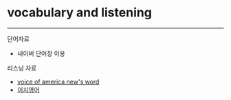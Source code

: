 # vocabulary and listening
---
 단어자료
 - 네이버 단어장 이용

리스닝 자료
 - [voice of america new's word](https://learningenglish.voanews.com/z/3620/2022/7/21)
 - [이지영어](https://www.youtube.com/watch?v=T0TvssU7wL8&list=PLPIxNBgNjbHmGnci07PiXHsOTsa5xeQ_y&index=268&ab_channel=%EC%9D%B4%EC%A7%80%EC%98%81%EC%96%B4)
